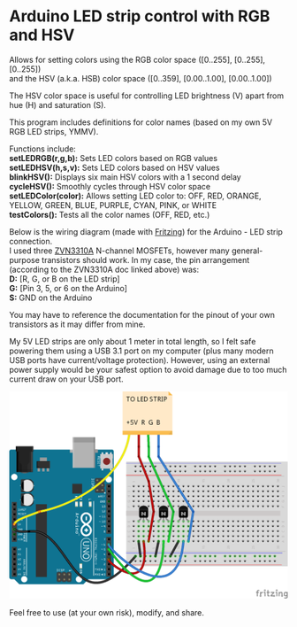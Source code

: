 # Arduino LED strip control with RGB and HSV

Allows for setting colors using the RGB color space ([0..255], [0..255], [0..255]) \
and the HSV (a.k.a. HSB) color space ([0..359], [0.00..1.00], [0.00..1.00])

The HSV color space is useful for controlling LED brightness (V) apart from hue (H) and saturation (S).

This program includes definitions for color names (based on my own 5V RGB LED strips, YMMV).

Functions include:\
**setLEDRGB(r,g,b):** Sets LED colors based on RGB values \
**setLEDHSV(h,s,v):** Sets LED colors based on HSV values \
**blinkHSV():** Displays six main HSV colors with a 1 second delay \
**cycleHSV():** Smoothly cycles through HSV color space \
**setLEDColor(color):** Allows setting LED color to: OFF, RED, ORANGE, YELLOW, GREEN, BLUE, PURPLE, CYAN, PINK, or WHITE \
**testColors():** Tests all the color names (OFF, RED, etc.)

Below is the wiring diagram (made with [Fritzing](http://fritzing.org/)) for the Arduino - LED strip connection. \
I used three [ZVN3310A](https://www.diodes.com/assets/Datasheets/ZVN3310A.pdf) N-channel MOSFETs, however many general-purpose transistors should work. In my case, the pin arrangement (according to the ZVN3310A doc linked above) was: \
**D:** [R, G, or B on the LED strip] \
**G:** [Pin 3, 5, or 6 on the Arduino] \
**S:** GND on the Arduino

You may have to reference the documentation for the pinout of your own transistors as it may differ from mine.

My 5V LED strips are only about 1 meter in total length, so I felt safe powering them using a USB 3.1 port on my computer (plus many modern USB ports have current/voltage protection). However, using an external power supply would be your safest option to avoid damage due to too much current draw on your USB port.

![Wiring diagram](https://github.com/alejandro-n-rivera/arduino_led_rgb_hsv/blob/master/wiring_diagram.png)

Feel free to use (at your own risk), modify, and share.
